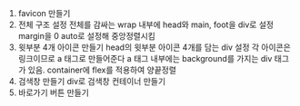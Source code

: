 1. favicon 만들기
2. 전체 구조 설정
    전체를 감싸는 wrap 내부에 head와 main, foot을 div로 설정
    margin을 0 auto로 설정해 중앙정렬시킴
3. 윗부분 4개 아이콘 만들기
    head의 윗부분 아이콘 4개를 담는 div 설정
    각 아이콘은 링크이므로 a 태그로 만들어준다
    a 태그 내부에는 background를 가지는 div 태그가 있음.
    container에 flex를 적용하여 양끝정렬
4. 검색창 만들기
    div로 검색창 컨테이너 만들기
5. 바로가기 버튼 만들기
